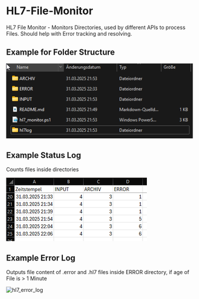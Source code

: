 # HL7-File-Monitor
HL7 File Monitor - Monitors Directories, used by different APIs to process Files. Should help with Error tracking and resolving.

## Example for Folder Structure
![Error-Log Screenshot](/images/folder_structure.png)

## Example Status Log
Counts files inside directories

![Status-Log Screenshot](/images/hl7_status_log.png)
## Example Error Log
Outputs file content of .error and .hl7 files inside ERROR directory, if age of File is > 1 Minute

![hl7_error_log](https://github.com/user-attachments/assets/fea8e22a-6a9e-4281-8398-f41bab24fb40)
